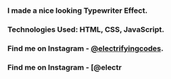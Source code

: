 ### I made a nice looking Typewriter Effect.

### Technologies Used: HTML, CSS, JavaScript.

### Find me on Instagram - [@electrifyingcodes][Instagram].
### Find me on Instagram - [@electr

[Instagram]: https://www.instagram.com/electrifyingcodes